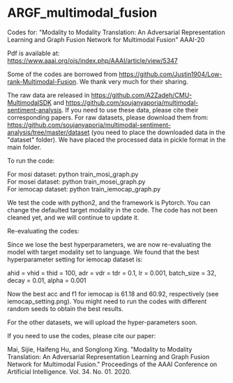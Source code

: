 # ARGF_multimodal_fusion
Codes for: "Modality to Modality Translation: An Adversarial Representation Learning and Graph Fusion Network for Multimodal Fusion" AAAI-20

Pdf is available at: https://www.aaai.org/ojs/index.php/AAAI/article/view/5347


Some of the codes are borrowed from https://github.com/Justin1904/Low-rank-Multimodal-Fusion. We thank very much for their sharing.


The raw data are released in https://github.com/A2Zadeh/CMU-MultimodalSDK and  https://github.com/soujanyaporia/multimodal-sentiment-analysis. If you need to use these data, please cite their corresponding papers. For raw datasets, please download them from: https://github.com/soujanyaporia/multimodal-sentiment-analysis/tree/master/dataset (you need to place the downloaded data in the "dataset" folder). We have placed the processed data in pickle format in the main folder.

To run the code: 

For mosi dataset: python train_mosi_graph.py  
For mosei dataset: python train_mosei_graph.py     
For iemocap dataset: python train_iemocap_graph.py  

We test the code with python2, and the framework is Pytorch. You can change the defaulted target modality in the code. The code has not been cleaned yet, and we will continue to update it.

Re-evaluating the codes:

Since we lose the best hyperparameters, we are now re-evaluating the model with target modality set to language. We found that the best hyperparameter setting for iemocap dataset is:

ahid = vhid = thid = 100, adr = vdr = tdr = 0.1, lr = 0.001, batch_size = 32, decay = 0.01, alpha = 0.001

Now the best acc and f1 for iemocap is 61.18 and 60.92, respectively (see iemocap_setting.png). You might need to run the codes with different random seeds to obtain the best results.

For the other datasets, we will upload the hyper-parameters soon.

If you need to use the codes, please cite our paper:

Mai, Sijie, Haifeng Hu, and Songlong Xing. "Modality to Modality Translation: An Adversarial Representation Learning and Graph Fusion Network for Multimodal Fusion." Proceedings of the AAAI Conference on Artificial Intelligence. Vol. 34. No. 01. 2020.
